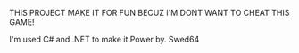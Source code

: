 THIS PROJECT MAKE IT FOR FUN BECUZ I'M DONT WANT TO CHEAT THIS GAME!

I'm used C# and .NET to make it
Power by. Swed64
